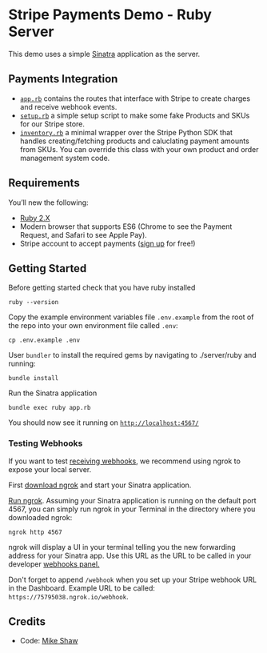 # Stripe Payments Demo - Ruby Server

This demo uses a simple [Sinatra](http://sinatrarb.com/) application as the server.

## Payments Integration

- [`app.rb`](app.rb) contains the routes that interface with Stripe to create charges and receive webhook events.
- [`setup.rb`](setup.rb) a simple setup script to make some fake Products and SKUs for our Stripe store.
- [`inventory.rb`](inventory.rb) a minimal wrapper over the Stripe Python SDK that handles creating/fetching products and caluclating payment amounts from SKUs. You can override this class with your own product and order management system code.

## Requirements

You’ll new the following:

- [Ruby 2.X](https://www.ruby-lang.org/en/downloads/)
- Modern browser that supports ES6 (Chrome to see the Payment Request, and Safari to see Apple Pay).
- Stripe account to accept payments ([sign up](https://dashboard.stripe.com/register) for free!)

## Getting Started

Before getting started check that you have ruby installed

```
ruby --version
```

Copy the example environment variables file `.env.example` from the root of the repo into your own environment file called `.env`:

```
cp .env.example .env
```

User `bundler` to install the required gems by navigating to ./server/ruby and running:

```
bundle install
```

Run the Sinatra application

```
bundle exec ruby app.rb
```

You should now see it running on [`http://localhost:4567/`](http://localhost:4567/)

### Testing Webhooks

If you want to test [receiving webhooks](https://stripe.com/docs/webhooks), we recommend using ngrok to expose your local server.

First [download ngrok](https://ngrok.com) and start your Sinatra application.

[Run ngrok](https://ngrok.com/docs). Assuming your Sinatra application is running on the default port 4567, you can simply run ngrok in your Terminal in the directory where you downloaded ngrok:

```
ngrok http 4567
```

ngrok will display a UI in your terminal telling you the new forwarding address for your Sinatra app. Use this URL as the URL to be called in your developer [webhooks panel.](https://dashboard.stripe.com/account/webhooks)

Don't forget to append `/webhook` when you set up your Stripe webhook URL in the Dashboard. Example URL to be called: `https://75795038.ngrok.io/webhook`.

## Credits
- Code: [Mike Shaw](https://www.linkedin.com/in/mandshaw/)
